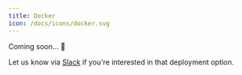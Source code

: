 ```yaml
---
title: Docker
icon: /docs/icons/docker.svg
---
```


Coming soon... 🚀

Let us know via [Slack](https://kestra.io/slack) if you're interested in that deployment option.